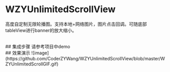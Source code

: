 # WZYUnlimitedScrollView
高度自定制无限轮播图。支持本地+网络图片，图片点击回调。可随底部tableView进行banner的放大缩小。

<br>
## 集成步骤
请参考项目中demo

<br>
## 效果演示
![image](https://github.com/CoderZYWang/WZYUnlimitedScrollView/blob/master/WZYUnlimitedScrollGIF.gif)
